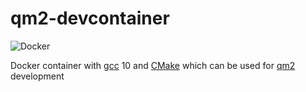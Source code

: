 # qm2-devcontainer

![Docker](https://github.com/hof/qm2-devcontainer/workflows/Docker/badge.svg)

Docker container with [gcc](https://gcc.gnu.org/) 10 and [CMake](https://cmake.org/) which can be used for [qm2](https://github.com/hof/qm2) development
